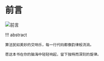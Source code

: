 # 前言

![前言](https://gitee.com/taoweitao/hello-algo/raw/dev/docs/assets/covers/chapter_preface.jpg)

!!! abstract

    算法犹如美妙的交响乐，每一行代码都像韵律般流淌。
    
    愿这本书在你的脑海中轻轻响起，留下独特而深刻的旋律。
